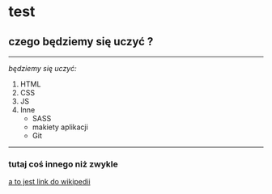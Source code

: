 # test

## czego będziemy się uczyć ?

---

_będziemy się uczyć:_

1. HTML
1. CSS
1. JS
1. Inne
   - SASS
   - makiety aplikacji
   - Git
---
### tutaj coś innego niż zwykle
[a to jest link do wikipedii](http://wikipedia.org)
